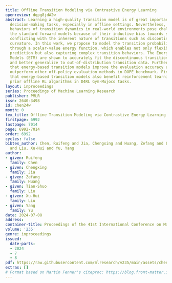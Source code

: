 ```yaml
---
title: Offline Transition Modeling via Contrastive Energy Learning
openreview: dqpg8jdA2w
abstract: Learning a high-quality transition model is of great importance for sequential
  decision-making tasks, especially in offline settings. Nevertheless, the complex
  behaviors of transition dynamics in real-world environments pose challenges for
  the standard forward models because of their inductive bias towards smooth regressors,
  conflicting with the inherent nature of transitions such as discontinuity or large
  curvature. In this work, we propose to model the transition probability implicitly
  through a scalar-value energy function, which enables not only flexible distribution
  prediction but also capturing complex transition behaviors. The Energy-based Transition
  Models (ETM) are shown to accurately fit the discontinuous transition functions
  and better generalize to out-of-distribution transition data. Furthermore, we demonstrate
  that energy-based transition models improve the evaluation accuracy and significantly
  outperform other off-policy evaluation methods in DOPE benchmark. Finally, we show
  that energy-based transition models also benefit reinforcement learning and outperform
  prior offline RL algorithms in D4RL Gym-Mujoco tasks.
layout: inproceedings
series: Proceedings of Machine Learning Research
publisher: PMLR
issn: 2640-3498
id: chen24w
month: 0
tex_title: Offline Transition Modeling via Contrastive Energy Learning
firstpage: 6992
lastpage: 7014
page: 6992-7014
order: 6992
cycles: false
bibtex_author: Chen, Ruifeng and Jia, Chengxing and Huang, Zefang and Liu, Tian-Shuo
  and Liu, Xu-Hui and Yu, Yang
author:
- given: Ruifeng
  family: Chen
- given: Chengxing
  family: Jia
- given: Zefang
  family: Huang
- given: Tian-Shuo
  family: Liu
- given: Xu-Hui
  family: Liu
- given: Yang
  family: Yu
date: 2024-07-08
address:
container-title: Proceedings of the 41st International Conference on Machine Learning
volume: '235'
genre: inproceedings
issued:
  date-parts:
  - 2024
  - 7
  - 8
pdf: https://raw.githubusercontent.com/mlresearch/v235/main/assets/chen24w/chen24w.pdf
extras: []
# Format based on Martin Fenner's citeproc: https://blog.front-matter.io/posts/citeproc-yaml-for-bibliographies/
---
```

